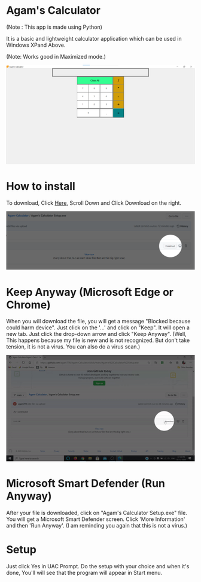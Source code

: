 # Agam's Calculator

(Note : This app is made using Python)

It is a basic and lightweight calculator application which can be used in Windows XPand Above.

(Note: Works good in Maximized mode.)

![Main](https://github.com/agam778/Agam-Calculator/blob/main/main.png?raw=true)

# How to install

To download, Click [Here](https://github.com/agam778/Agam-Calculator/blob/main/Agam's%20Calculator%20Setup.exe), Scroll Down and Click Download on the right.

![Download Instructions](https://github.com/agam778/Agam-Calculator/blob/main/Download.png?raw=true)

# Keep Anyway (Microsoft Edge or Chrome)

When you will download the file, you will get a message "Blocked because could harm device". Just click on the '...' and click on "Keep". It will open a new tab. Just click the drop-down arrow and click "Keep Anyway". (Well, This happens because my file is new and is not recognized. But don't take tension, it is not a virus. You can also do a virus scan.)

![Keep Anyway](https://github.com/agam778/Agam-Calculator/blob/main/Keep%20Anyway%20(ms-edge).gif?raw=true)

# Microsoft Smart Defender (Run Anyway)

After your file is downloaded, click on "Agam's Calculator Setup.exe" file. You will get a Microsoft Smart Defender screen. Click 'More Information' and then 'Run Anyway'. (I am reminding you again that this is not a virus.)

# Setup

Just click Yes in UAC Prompt. Do the setup with your choice and when it's done, You'll will see that the program will appear in Start menu. 
